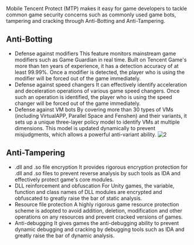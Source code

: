 [//]: # (chinagitpath:XXXXX)

Mobile Tencent Protect (MTP) makes it easy for game developers to tackle common game security concerns such as commonly used game bots, tampering and cracking through Anti-Botting and Anti-Tampering.
## Anti-Botting
- Defense against modifiers
This feature monitors mainstream game modifiers such as Game Guardian in real time. Built on Tencent Game's more than ten years of experience, it has a detection accuracy of at least 99.99%. Once a modifier is detected, the player who is using the modifier will be forced out of the game immediately.
- Defense against speed changers
It can effectively identify acceleration and deceleration operations of various game speed changers. Once such an operation is identified, the player who is using the speed changer will be forced out of the game immediately.
- Defense against VM bots
By covering more than 30 types of VMs (including VirtualAPP, Parallel Space and Fenshen) and their variants, it sets up a unique three-layer policy model to identify VMs at multiple dimensions. This model is updated dynamically to prevent misjudgments, which allows a powerful anti-variant ability.
![2](https://main.qcloudimg.com/raw/beae4555c05a0cd3ea0ae4dc4659ce19.png)

## Anti-Tampering
-  .dll and .so file encryption
It provides rigorous encryption protection for .dll and .so files to prevent reverse analysis by such tools as IDA and effectively protect game's core modules.
- DLL reinforcement and obfuscation
For Unity games, the variable, function and class names of DLL modules are encrypted and obfuscated to greatly raise the bar of static analysis.
- Resource file protection
A highly rigorous game resource protection scheme is adopted to avoid addition, deletion, modification and other operations on any resources and prevent cracked versions of games.
- Anti-debugging
It gives games the anti-debugging ability to prevent dynamic debugging and cracking by debugging tools such as IDA and greatly raise the bar of dynamic analysis.

